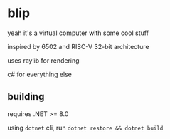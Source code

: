 # blip
yeah it's a virtual computer with some cool stuff

inspired by 6502 and RISC-V 32-bit architecture

uses raylib for rendering

c# for everything else

## building
requires .NET >= 8.0

using `dotnet` cli, run `dotnet restore && dotnet build`

